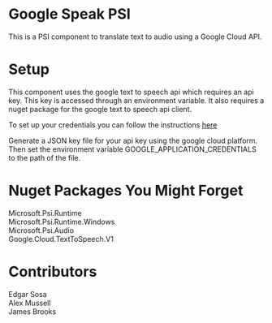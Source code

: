 ﻿# Google Speak PSI
This is a PSI component to translate text to audio using a Google Cloud API.

# Setup
This component uses the google text to speech api which requires an api key. This key is accessed through an environment variable.
It also requires a nuget package for the google text to speech api client.

To set up your credentials you can follow the instructions [here](https://cloud.google.com/docs/authentication/production)

Generate a JSON key file for your api key using the google cloud platform. Then set the environment variable GOOGLE_APPLICATION_CREDENTIALS
to the path of the file.

# Nuget Packages You Might Forget
Microsoft.Psi.Runtime   
Microsoft.Psi.Runtime.Windows   
Microsoft.Psi.Audio   
Google.Cloud.TextToSpeech.V1   

# Contributors 
Edgar Sosa   
Alex Mussell   
James Brooks   